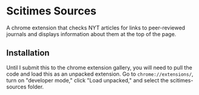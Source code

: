 # Scitimes Sources

A chrome extension that checks NYT articles for links to peer-reviewed journals
and displays information about them at the top of the page.


## Installation

Until I submit this to the chrome extension gallery, you will need to pull the
code and load this as an unpacked extension. Go to `chrome://extensions/`, turn
on "developer mode," click "Load unpacked," and select the scitimes-sources folder.

